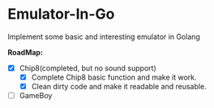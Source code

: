 # Emulator-In-Go
Implement some basic and interesting emulator in Golang

**RoadMap:**

 

- [x] Chip8(completed, but no sound support)
	 - [x] Complete Chip8 basic function and make it work.
	 - [x] Clean dirty code and make it readable and reusable.
- [ ] GameBoy

